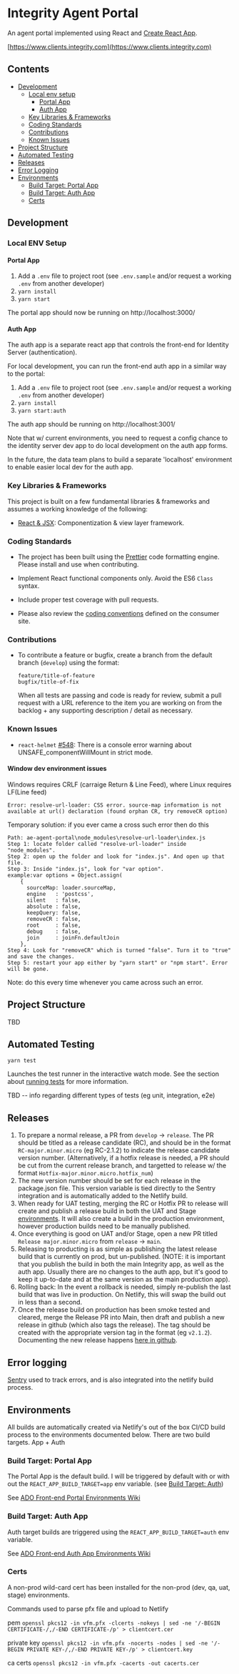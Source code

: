 # Integrity Agent Portal

An agent portal implemented using React and [Create React App](https://create-react-app.dev/).

[https://www.clients.integrity.com](https://www.clients.integrity.com)

## Contents

-   [Development](#Development)
    -   [Local env setup](#local-env-setup)
        -   [Portal App](#portal-app)
        -   [Auth App](#auth-app)
    -   [Key Libraries & Frameworks](#key-libraries--frameworks)
    -   [Coding Standards](#coding-standards)
    -   [Contributions](#contributions)
    -   [Known Issues](#known-issues)
-   [Project Structure](#project-structure)
-   [Automated Testing](#automated-testing)
-   [Releases](#releases)
-   [Error Logging](#error-logging)
-   [Environments](#environments)
    -   [Build Target: Portal App](##build-target-portal-app)
    -   [Build Target: Auth App](#build-target-auth-app)
    -   [Certs](#certs)

## Development

### Local ENV Setup

#### Portal App

1. Add a `.env` file to project root
   (see `.env.sample` and/or request a working `.env` from another developer)
2. `yarn install`
3. `yarn start`

The portal app should now be running on http://localhost:3000/

#### Auth App

The auth app is a separate react app that controls the front-end for Identity Server (authentication).

For local development, you can run the front-end auth app in a similar way to the portal:

1. Add a `.env` file to project root
   (see `.env.sample` and/or request a working `.env` from another developer)
2. `yarn install`
3. `yarn start:auth`

The auth app should be running on http://localhost:3001/

Note that w/ current environments, you need to request a config chance to the identity server dev app to do local development on the auth app forms.

In the future, the data team plans to build a separate 'localhost' environment to enable easier local dev for the auth app.

### Key Libraries & Frameworks

This project is built on a few fundamental libraries & frameworks and assumes a working knowledge of the following:

-   [React & JSX](https://reactjs.org/): Componentization & view layer framework.

### Coding Standards

-   The project has been built using the [Prettier](https://prettier.io/) code formatting engine. Please install and use when contributing.

-   Implement React functional components only. Avoid the ES6 `Class` syntax.

-   Include proper test coverage with pull requests.

-   Please also review the [coding conventions](https://github.com/integritymarketing/ae-consumer-platform#conventions) defined on the consumer site.

### Contributions

-   To contribute a feature or bugfix, create a branch from the default branch (`develop`) using the format:

    `feature/title-of-feature`<br />
    `bugfix/title-of-fix`

    When all tests are passing and code is ready for review, submit a pull request with a URL reference to the item you are working on from the backlog + any supporting description / detail as necessary.

### Known Issues

-   `react-helmet` [#548](https://github.com/nfl/react-helmet/issues/548): There is a console error warning about UNSAFE_componentWillMount in strict mode.

#### Window dev environment issues

Windows requires CRLF (carraige Return & Line Feed), where Linux requires LF(Line feed)

```
Error: resolve-url-loader: CSS error. source-map information is not available at url() declaration (found orphan CR, try removeCR option)
```

Temporary solution: if you ever came a cross such error then do this

```
Path: ae-agent-portal\node_modules\resolve-url-loader\index.js
Step 1: locate folder called "resolve-url-loader" inside "node_modules".
Step 2: open up the folder and look for "index.js". And open up that file.
Step 3: Inside "index.js", look for "var option".
example:var options = Object.assign(
    {
      sourceMap: loader.sourceMap,
      engine   : 'postcss',
      silent   : false,
      absolute : false,
      keepQuery: false,
      removeCR : false,
      root     : false,
      debug    : false,
      join     : joinFn.defaultJoin
    },
Step 4: Look for "removeCR" which is turned "false". Turn it to "true" and save the changes.
Step 5: restart your app either by "yarn start" or "npm start". Error will be gone.
```

Note: do this every time whenever you came across such an error.

## Project Structure

TBD

## Automated Testing

`yarn test`

Launches the test runner in the interactive watch mode.
See the section about [running tests](https://facebook.github.io/create-react-app/docs/running-tests) for more information.

TBD -- info regarding different types of tests (eg unit, integration, e2e)

## Releases

1. To prepare a normal release, a PR from `develop` -> `release`. The PR should be titled as a release candidate (RC), and should be in the format `RC-major.minor.micro` (eg RC-2.1.2) to indicate the release candidate version number. (Alternatively, if a hotfix release is needed, a PR should be cut from the current release branch, and targetted to release w/ the format `Hotfix-major.minor.micro.hotfix_num`)
2. The new version number should be set for each release in the package.json file. This version variable is tied directly to the Sentry integration and is automatically added to the Netlify build.
3. When ready for UAT testing, merging the RC or Hotfix PR to release will create and publish a release build in both the UAT and Stage [environments](#environments). It will also create a build in the production environment, however production builds need to be manually published.
4. Once everything is good on UAT and/or Stage, open a new PR titled `Release major.minor.micro` from `release` -> `main`.
5. Releasing to producting is as simple as publishing the latest release build that is currently on prod, but un-published. (NOTE: it is important that you publish the build in both the main Integrity app, as well as the auth app. Usually there are no changes to the auth app, but it's good to keep it up-to-date and at the same version as the main production app).
6. Rolling back: In the event a rollback is needed, simply re-publish the last build that was live in production. On Netlify, this will swap the build out in less than a second.
7. Once the release build on production has been smoke tested and cleared, merge the Release PR into Main, then draft and publish a new release in github (which also tags the release). The tag should be created with the appropriate version tag in the format (eg `v2.1.2`). Documenting the new release happens [here in github](https://github.com/integritymarketing/ae-agent-portal/releases).

## Error logging

[Sentry](https://sentry.io/organizations/integrity-marketing-org/issues/?project=5316442) used to track errors, and is also integrated into the netlify build process.

## Environments

All builds are automatically created via Netlify's out of the box CI/CD build process to the environments documented below.
There are two build targets. App + Auth

### Build Target: Portal App

The Portal App is the default build. I will be triggered by default with or with out the `REACT_APP_BUILD_TARGET=app` env variable. (see [Build Target: Auth](#build-target-auth-app))

See [ADO Front-end Portal Environments Wiki](https://integritymarketing.visualstudio.com/AgentEnablement/_wiki/wikis/AgentEnablement.wiki/79/Environments?anchor=portal-app)

### Build Target: Auth App

Auth target builds are triggered using the `REACT_APP_BUILD_TARGET=auth` env variable.

See [ADO Front-end Auth App Environments Wiki](https://integritymarketing.visualstudio.com/AgentEnablement/_wiki/wikis/AgentEnablement.wiki/79/Environments?anchor=authentication-app)

### Certs

A non-prod wild-card cert has been installed for the non-prod (dev, qa, uat, stage) environments.

Commands used to parse pfx file and upload to Netlify

pem
`openssl pkcs12 -in vfm.pfx -clcerts -nokeys | sed -ne '/-BEGIN CERTIFICATE-/,/-END CERTIFICATE-/p' > clientcert.cer`

private key
`openssl pkcs12 -in vfm.pfx -nocerts -nodes | sed -ne '/-BEGIN PRIVATE KEY-/,/-END PRIVATE KEY-/p' > clientcert.key`

ca certs
`openssl pkcs12 -in vfm.pfx -cacerts -out cacerts.cer`
